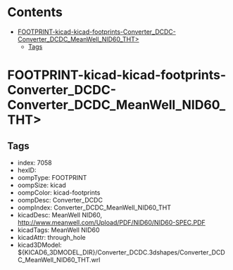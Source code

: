 



Contents
========

* [FOOTPRINT-kicad-kicad-footprints-Converter_DCDC-Converter_DCDC_MeanWell_NID60_THT>](#footprint-kicad-kicad-footprints-converter_dcdc-converter_dcdc_meanwell_nid60_tht)
	* [Tags](#tags)

# FOOTPRINT-kicad-kicad-footprints-Converter_DCDC-Converter_DCDC_MeanWell_NID60_THT>

## Tags

- index: 7058
- hexID: 
- oompType: FOOTPRINT
- oompSize: kicad
- oompColor: kicad-footprints
- oompDesc: Converter_DCDC
- oompIndex: Converter_DCDC_MeanWell_NID60_THT
- kicadDesc: MeanWell NID60, http://www.meanwell.com/Upload/PDF/NID60/NID60-SPEC.PDF
- kicadTags: MeanWell NID60
- kicadAttr: through_hole
- kicad3DModel: ${KICAD6_3DMODEL_DIR}/Converter_DCDC.3dshapes/Converter_DCDC_MeanWell_NID60_THT.wrl
